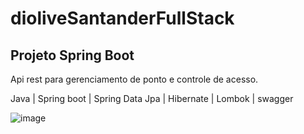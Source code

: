 # dioliveSantanderFullStack
## Projeto Spring Boot

Api rest para gerenciamento de ponto e controle de acesso.

Java | Spring boot | Spring Data Jpa | Hibernate | Lombok | swagger


![image](https://user-images.githubusercontent.com/6122791/123674340-e3a4ae00-d817-11eb-8e50-4b95c0d0efc2.png)

